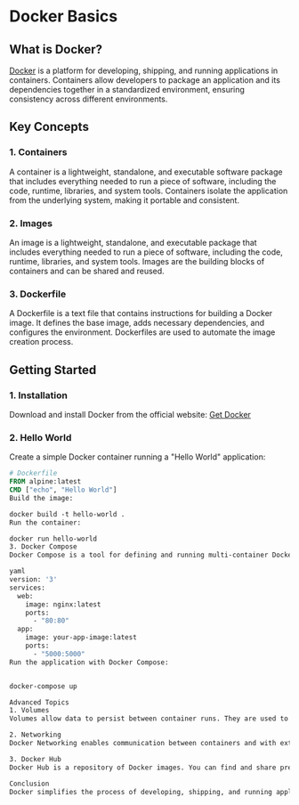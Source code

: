 # Docker Basics

## What is Docker?

[Docker](https://www.docker.com/) is a platform for developing, shipping, and running applications in containers. Containers allow developers to package an application and its dependencies together in a standardized environment, ensuring consistency across different environments.

## Key Concepts

### 1. Containers

A container is a lightweight, standalone, and executable software package that includes everything needed to run a piece of software, including the code, runtime, libraries, and system tools. Containers isolate the application from the underlying system, making it portable and consistent.

### 2. Images

An image is a lightweight, standalone, and executable package that includes everything needed to run a piece of software, including the code, runtime, libraries, and system tools. Images are the building blocks of containers and can be shared and reused.

### 3. Dockerfile

A Dockerfile is a text file that contains instructions for building a Docker image. It defines the base image, adds necessary dependencies, and configures the environment. Dockerfiles are used to automate the image creation process.

## Getting Started

### 1. Installation

Download and install Docker from the official website: [Get Docker](https://www.docker.com/get-started)

### 2. Hello World

Create a simple Docker container running a "Hello World" application:

```dockerfile
# Dockerfile
FROM alpine:latest
CMD ["echo", "Hello World"]
Build the image:

docker build -t hello-world .
Run the container:

docker run hello-world
3. Docker Compose
Docker Compose is a tool for defining and running multi-container Docker applications. Create a docker-compose.yml file to define a multi-container application:

yaml
version: '3'
services:
  web:
    image: nginx:latest
    ports:
      - "80:80"
  app:
    image: your-app-image:latest
    ports:
      - "5000:5000"
Run the application with Docker Compose:


docker-compose up

Advanced Topics
1. Volumes
Volumes allow data to persist between container runs. They are used to share data between the host machine and containers.

2. Networking
Docker Networking enables communication between containers and with external networks. Containers can be connected to custom networks for isolation and better control over communication.

3. Docker Hub
Docker Hub is a repository of Docker images. You can find and share pre-built images, making it easy to use existing solutions.

Conclusion
Docker simplifies the process of developing, shipping, and running applications, providing a consistent and portable environment across different systems.